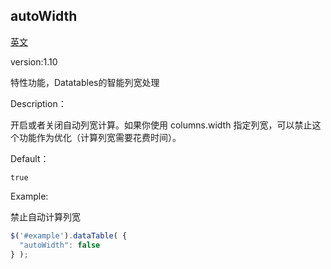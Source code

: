 ##  autoWidth 

[英文](https://datatables.net/reference/option/autoWidth "原链接")

version:1.10

特性功能，Datatables的智能列宽处理

Description：

开启或者关闭自动列宽计算。如果你使用  columns.width 指定列宽，可以禁止这个功能作为优化（计算列宽需要花费时间）。

Default：

`true`

Example:

禁止自动计算列宽

  ```javascript
  $('#example').dataTable( {
    "autoWidth": false
  } );
  ```